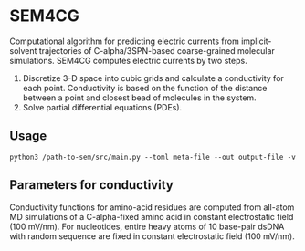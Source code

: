 # SEM4CG

Computational algorithm for predicting electric currents from implicit-solvent trajectories of C-alpha/3SPN-based coarse-grained molecular simulations.
SEM4CG computes electric currents by two steps.

1. Discretize 3-D space into cubic grids and calculate a conductivity for each point. Conductivity is based on the function of the distance between a point and closest bead of molecules in the system.
2. Solve partial differential equations (PDEs).

## Usage

```
python3 /path-to-sem/src/main.py --toml meta-file --out output-file -v
```

## Parameters for conductivity

Conductivity functions for amino-acid residues are computed from all-atom MD simulations of a C-alpha-fixed amino acid in constant electrostatic field (100 mV/nm).
For nucleotides, entire heavy atoms of 10 base-pair dsDNA with random sequence are fixed in constant electrostatic field (100 mV/nm).

